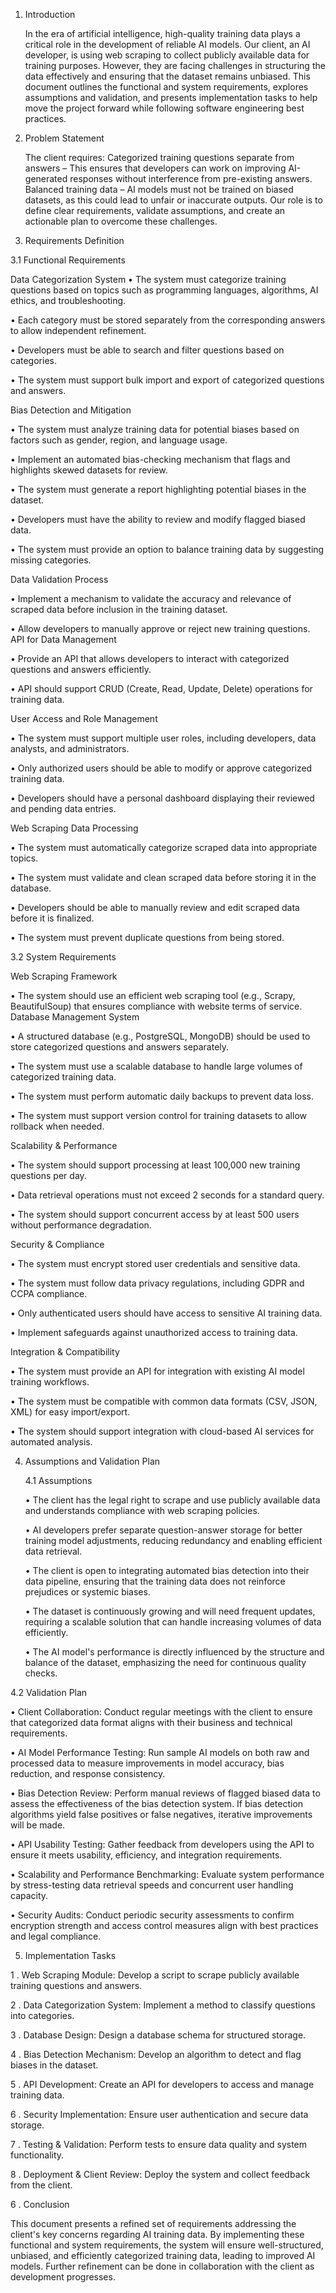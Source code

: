 1. Introduction

   In the era of artificial intelligence, high-quality training data plays a critical role in the development of reliable AI models. Our client, an AI developer, is using web scraping to collect publicly available data for training purposes. However, they are facing challenges in structuring the data effectively and ensuring that the dataset remains unbiased.
   This document outlines the functional and system requirements, explores assumptions and validation, and presents implementation tasks to help move the project forward while following software engineering best practices.

2. Problem Statement

   The client requires:
   Categorized training questions separate from answers – This ensures that developers can work on improving AI-generated responses without interference from pre-existing answers.
   Balanced training data – AI models must not be trained on biased datasets, as this could lead to unfair or inaccurate outputs.
   Our role is to define clear requirements, validate assumptions, and create an actionable plan to overcome these challenges.

3. Requirements Definition

3.1 Functional Requirements

Data Categorization System
• The system must categorize training questions based on topics such as programming languages, algorithms, AI ethics, and troubleshooting.

• Each category must be stored separately from the corresponding answers to allow independent refinement.

• Developers must be able to search and filter questions based on categories.

• The system must support bulk import and export of categorized questions and answers.

Bias Detection and Mitigation

• The system must analyze training data for potential biases based on factors such as gender, region, and language usage.

• Implement an automated bias-checking mechanism that flags and highlights skewed datasets for review.

• The system must generate a report highlighting potential biases in the dataset.

• Developers must have the ability to review and modify flagged biased data.

• The system must provide an option to balance training data by suggesting missing categories.

Data Validation Process

• Implement a mechanism to validate the accuracy and relevance of scraped data before inclusion in the training dataset.

• Allow developers to manually approve or reject new training questions.
API for Data Management

• Provide an API that allows developers to interact with categorized questions and answers efficiently.

• API should support CRUD (Create, Read, Update, Delete) operations for training data.

User Access and Role Management

• The system must support multiple user roles, including developers, data analysts, and administrators.

• Only authorized users should be able to modify or approve categorized training data.

• Developers should have a personal dashboard displaying their reviewed and pending data entries.

Web Scraping Data Processing

• The system must automatically categorize scraped data into appropriate topics.

• The system must validate and clean scraped data before storing it in the database.

• Developers should be able to manually review and edit scraped data before it is finalized.

• The system must prevent duplicate questions from being stored.

3.2 System Requirements

Web Scraping Framework

• The system should use an efficient web scraping tool (e.g., Scrapy, BeautifulSoup) that ensures compliance with website terms of service.
Database Management System

• A structured database (e.g., PostgreSQL, MongoDB) should be used to store categorized questions and answers separately.

• The system must use a scalable database to handle large volumes of categorized training data.

• The system must perform automatic daily backups to prevent data loss.

• The system must support version control for training datasets to allow rollback when needed.

Scalability & Performance

• The system should support processing at least 100,000 new training questions per day.

• Data retrieval operations must not exceed 2 seconds for a standard query.

• The system should support concurrent access by at least 500 users without performance degradation.

Security & Compliance

• The system must encrypt stored user credentials and sensitive data.

• The system must follow data privacy regulations, including GDPR and CCPA compliance.

• Only authenticated users should have access to sensitive AI training data.

• Implement safeguards against unauthorized access to training data.

Integration & Compatibility

• The system must provide an API for integration with existing AI model training workflows.

• The system must be compatible with common data formats (CSV, JSON, XML) for easy import/export.

• The system should support integration with cloud-based AI services for automated analysis.

4. Assumptions and Validation Plan

   4.1 Assumptions

   • The client has the legal right to scrape and use publicly available data and understands compliance with web scraping policies.

   • AI developers prefer separate question-answer storage for better training model adjustments, reducing redundancy and enabling efficient data retrieval.

   • The client is open to integrating automated bias detection into their data pipeline, ensuring that the training data does not reinforce prejudices or systemic biases.

   • The dataset is continuously growing and will need frequent updates, requiring a scalable solution that can handle increasing volumes of data efficiently.

   • The AI model's performance is directly influenced by the structure and balance of the dataset, emphasizing the need for continuous quality checks.

4.2 Validation Plan

• Client Collaboration: Conduct regular meetings with the client to ensure that categorized data format aligns with their business and technical requirements.

• AI Model Performance Testing: Run sample AI models on both raw and processed data to measure improvements in model accuracy, bias reduction, and response consistency.

• Bias Detection Review: Perform manual reviews of flagged biased data to assess the effectiveness of the bias detection system. If bias detection algorithms yield false positives or false negatives, iterative improvements will be made.

• API Usability Testing: Gather feedback from developers using the API to ensure it meets usability, efficiency, and integration requirements.

• Scalability and Performance Benchmarking: Evaluate system performance by stress-testing data retrieval speeds and concurrent user handling capacity.

• Security Audits: Conduct periodic security assessments to confirm encryption strength and access control measures align with best practices and legal compliance.

5. Implementation Tasks

1 . Web Scraping Module: Develop a script to scrape publicly available training questions and answers.

2 . Data Categorization System: Implement a method to classify questions into categories.

3 . Database Design: Design a database schema for structured storage.

4 . Bias Detection Mechanism: Develop an algorithm to detect and flag biases in the dataset.

5 . API Development: Create an API for developers to access and manage training data.

6 . Security Implementation: Ensure user authentication and secure data storage.

7 . Testing & Validation: Perform tests to ensure data quality and system functionality.

8 . Deployment & Client Review: Deploy the system and collect feedback from the client.

6 . Conclusion

This document presents a refined set of requirements addressing the client's key concerns regarding AI training data. By implementing these functional and system requirements, the system will ensure well-structured, unbiased, and efficiently categorized training data, leading to improved AI models. Further refinement can be done in collaboration with the client as development progresses.
